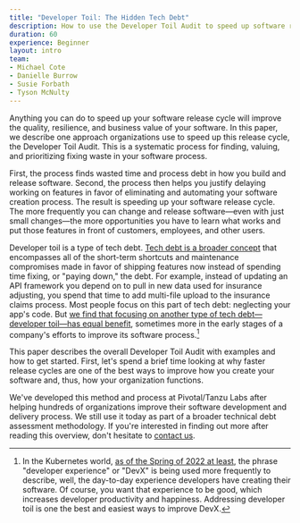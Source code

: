 ```yaml
---
title: "Developer Toil: The Hidden Tech Debt"
description: How to use the Developer Toil Audit to speed up software release cycles, make developers more productive, and increase the business value of your apps
duration: 60
experience: Beginner
layout: intro
team:
- Michael Cote
- Danielle Burrow
- Susie Forbath
- Tyson McNulty
---
```


Anything you can do to speed up your software release cycle will improve the quality, resilience, and business value of your software. In this paper, we describe one approach organizations use to speed up this release cycle, the Developer Toil Audit. This is a systematic process for finding, valuing, and prioritizing fixing waste in your software process.

First, the process finds wasted time and process debt in how you build and release software. Second, the process then helps you justify delaying working on features in favor of eliminating and automating your software creation process. The result is speeding up your software release cycle. The more frequently you can change and release software—even with just small changes—the more opportunities you have to learn what works and put those features in front of customers, employees, and other users.

Developer toil is a type of tech debt. [Tech debt is a broader concept](https://tanzu.vmware.com/developer/guides/the-incremental-war-against-technical-debt/?utm_source=cote&utm_medium=whitepaper&utm_content=devtoil&utm_campaign=devrel) that encompasses all of the short-term shortcuts and maintenance compromises made in favor of shipping features now instead of spending time fixing, or "paying down," the debt. For example, instead of updating an API framework you depend on to pull in new data used for insurance adjusting, you spend that time to add multi-file upload to the insurance claims process. Most people focus on this part of tech debt: neglecting your app's code. But [we find that focusing on another type of tech debt—developer toil—has equal benefit](https://tanzu.vmware.com/content/webinars/may-6-tech-debt-audit-how-to-prioritize-and-reduce-the-tech-debt-that-matters-most?utm_source=cote&utm_medium=whitepaper&utm_content=devtoil&utm_campaign=devrel), sometimes more in the early stages of a company's efforts to improve its software process.[^1]

This paper describes the overall Developer Toil Audit with examples and how to get started. First, let's spend a brief time looking at why faster release cycles are one of the best ways to improve how you create your software and, thus, how your organization functions.

We've developed this method and process at Pivotal/Tanzu Labs after helping hundreds of organizations improve their software development and delivery process. We still use it today as part of a broader technical debt assessment methodology. If you're interested in finding out more after reading this overview, don't hesitate to [contact us](https://tanzu.vmware.com/office-hours).

[^1]:
     In the Kubernetes world, [as of the Spring of 2022 at least](https://tanzu.vmware.com/content/blog/state-of-kubernetes-2022?utm_source=cote&utm_medium=whitepaper&utm_content=devtoil&utm_campaign=devrel), the phrase "developer experience" or "DevX" is being used more frequently to describe, well, the day-to-day experience developers have creating their software. Of course, you want that experience to be good, which increases developer productivity and happiness. Addressing developer toil is one the best and easiest ways to improve DevX.